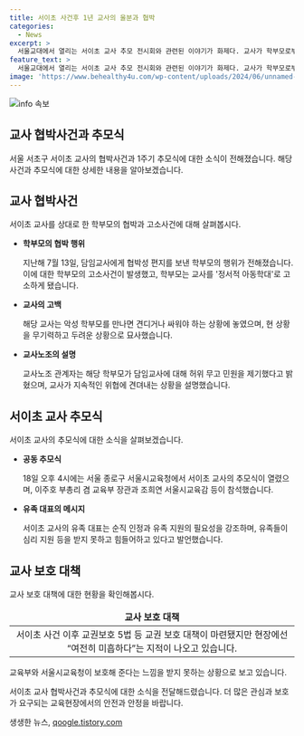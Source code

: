 ```yaml
---
title: 서이초 사건후 1년 교사의 울분과 협박
categories:
  - News
excerpt: >
  서울교대에서 열리는 서이초 교사 추모 전시회와 관련된 이야기가 화제다. 교사가 학부모로부터 협박을 당해 고발당하는 등의 사건이 발생했는데, 교사 보호 대책이 미흡하다는 비판이 제기되고 있다. 이에 관련 인물들이 모여 공동 추모식을 갖고, 교육 3주체 공동선언을 하며 유족들의 지원 필요성을 강조했다. 서이초 교사들의 순직 인정과 유족 지원이 요구되고 있다.
feature_text: >
  서울교대에서 열리는 서이초 교사 추모 전시회와 관련된 이야기가 화제다. 교사가 학부모로부터 협박을 당해 고발당하는 등의 사건이 발생했는데, 교사 보호 대책이 미흡하다는 비판이 제기되고 있다. 이에 관련 인물들이 모여 공동 추모식을 갖고, 교육 3주체 공동선언을 하며 유족들의 지원 필요성을 강조했다. 서이초 교사들의 순직 인정과 유족 지원이 요구되고 있다.
image: 'https://www.behealthy4u.com/wp-content/uploads/2024/06/unnamed-file.png'
---
```


<p><img src="https://www.behealthy4u.com/wp-content/uploads/2024/06/unnamed-file.png" alt="info 속보" /></p>

<h2 data-ke-size="size24"><b>교사 협박사건과 추모식</b></h2>

<p data-ke-size="size16">서울 서초구 서이초 교사의 협박사건과 1주기 추모식에 대한 소식이 전해졌습니다. 해당 사건과 추모식에 대한 상세한 내용을 알아보겠습니다.</p>

<h2 data-ke-size="size26">교사 협박사건</h2>

<p data-ke-size="size16">서이초 교사를 상대로 한 학부모의 협박과 고소사건에 대해 살펴봅시다.</p>

<ul>
<li><b>학부모의 협박 행위</b></li>
<p data-ke-size="size16">지난해 7월 13일, 담임교사에게 협박성 편지를 보낸 학부모의 행위가 전해졌습니다. 이에 대한 학부모의 고소사건이 발생했고, 학부모는 교사를 '정서적 아동학대'로 고소하게 됐습니다.</p>
<li><b>교사의 고백</b></li>
<p data-ke-size="size16">해당 교사는 악성 학부모를 만나면 견디거나 싸워야 하는 상황에 놓였으며, 현 상황을 무기력하고 두려운 상황으로 묘사했습니다.</p>
<li><b>교사노조의 설명</b></li>
<p data-ke-size="size16">교사노조 관계자는 해당 학부모가 담임교사에 대해 허위 무고 민원을 제기했다고 밝혔으며, 교사가 지속적인 위협에 견뎌내는 상황을 설명했습니다.</p>
</ul>

<h2 data-ke-size="size26">서이초 교사 추모식</h2>

<p data-ke-size="size16">서이초 교사의 추모식에 대한 소식을 살펴보겠습니다.</p>

<ul>
<li><b>공동 추모식</b></li>
<p data-ke-size="size16">18일 오후 4시에는 서울 종로구 서울시교육청에서 서이초 교사의 추모식이 열렸으며, 이주호 부총리 겸 교육부 장관과 조희연 서울시교육감 등이 참석했습니다.</p>
<li><b>유족 대표의 메시지</b></li>
<p data-ke-size="size16">서이초 교사의 유족 대표는 순직 인정과 유족 지원의 필요성을 강조하며, 유족들이 심리 지원 등을 받지 못하고 힘들어하고 있다고 발언했습니다.</p>
</ul>

<h2 data-ke-size="size26">교사 보호 대책</h2>

<p data-ke-size="size16">교사 보호 대책에 대한 현황을 확인해봅시다.</p>

<table>
<thead>
<tr>
<td style="text-align: center; height: 17px;"><b>교사 보호 대책</b></td>
</tr>
</thead>
<tbody>
<tr>
<td style="text-align: center; height: 17px;">서이초 사건 이후 교권보호 5법 등 교권 보호 대책이 마련됐지만 현장에선 “여전히 미흡하다”는 지적이 나오고 있습니다.</td>
</tr>
</tbody>
</table>

<p data-ke-size="size16">교육부와 서울시교육청이 보호해 준다는 느낌을 받지 못하는 상황으로 보고 있습니다.</p>

<p data-ke-size="size16">서이초 교사 협박사건과 추모식에 대한 소식을 전달해드렸습니다. 더 많은 관심과 보호가 요구되는 교육현장에서의 안전과 안정을 바랍니다.</p>
생생한 뉴스, <a href="https://qoogle.tistory.com" rel="dofollow">qoogle.tistory.com</a>


